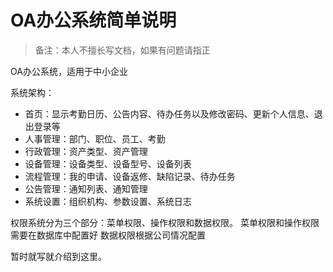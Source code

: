 # OA办公系统简单说明
> 备注：本人不擅长写文档，如果有问题请指正

OA办公系统，适用于中小企业

系统架构：
- 首页：显示考勤日历、公告内容、待办任务以及修改密码、更新个人信息、退出登录等
- 人事管理：部门、职位、员工、考勤
- 行政管理：资产类型、资产管理
- 设备管理：设备类型、设备型号、设备列表
- 流程管理：我的申请、设备返修、缺陷记录、待办任务
- 公告管理：通知列表、通知管理
- 系统设置：组织机构、参数设置、系统日志

权限系统分为三个部分：菜单权限、操作权限和数据权限。
菜单权限和操作权限需要在数据库中配置好
数据权限根据公司情况配置

暂时就写就介绍到这里。

